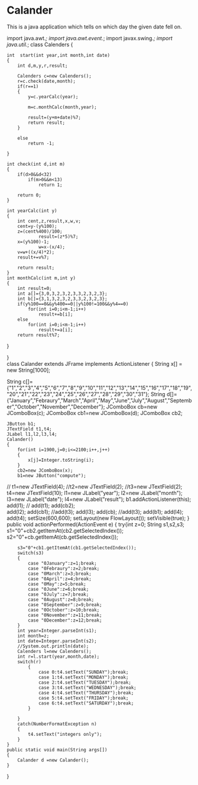 # Calander
This is  a java application which tells on which day the given date fell on.

import java.awt.*;
import java.awt.event.*;
import javax.swing.*;
import java.util.*;
class Calenders
{
	
	int  start(int year,int month,int date)
	{
		int d,m,y,r,result;

		Calenders c=new Calenders();
		r=c.check(date,month);
		if(r==1)
		{
			y=c.yearCalc(year);
			
			m=c.monthCalc(month,year);
			
			result=(y+m+date)%7;
			return result;
		}

		else 
			return -1;

	}

	int check(int d,int m)
	{
		if(d>0&&d<32)
			if(m>0&&m<13)
				return 1;
				
		return 0;
	}

	int yearCalc(int y)
	{
		int cent,z,result,x,w,v;
		cent=y-(y%100);
		z=(cent%400)/100;
                result=(z*5)%7;
		x=(y%100)-1;
                w=x-(x/4);
		v=w+((x/4)*2);
		result+=v%7;

		return result;	
	}
	int monthCalc(int m,int y)
	{
		int result=0;
		int a[]={3,0,3,2,3,2,3,3,2,3,2,3};
		int b[]={3,1,3,2,3,2,3,3,2,3,2,3};
		if(y%100==0&&y%400==0||y%100!=100&&y%4==0)
			for(int i=0;i<m-1;i++)
				result+=b[i];
		else
			for(int i=0;i<m-1;i++)
				result+=a[i];
		return result%7;
}
	
}		
class Calander extends JFrame implements ActionListener
{
String x[] = new String[1000];

String c[]={"1","2","3","4","5","6","7","8","9","10","11","12","13","14","15","16","17","18","19","20","21","22","23","24","25","26","27","28","29","30","31"};
String d[]={"January","Febraury","March","April","May","June","July","August","September","October","November","December"};
	JComboBox cb=new JComboBox(c);
	JComboBox cb1=new JComboBox(d);
	JComboBox cb2;

	JButton b1;
	JTextField t1,t4;
	JLabel l1,l2,l3,l4;
	Calander()
	{
		for(int i=1900,j=0;i<=2100;i++,j++)
		{
			x[j]=Integer.toString(i);
		}
		cb2=new JComboBox(x);
		b1=new JButton("compute");
//		t1=new JTextField(4);
		//t2=new JTextField(2);
		//t3=new JTextField(2);
		t4=new JTextField(10);
		l1=new JLabel("year");
		l2=new JLabel("month");
		l3=new JLabel("date");
		l4=new JLabel("result");
		b1.addActionListener(this);
		add(l1);
//		add(t1);
		add(cb2);		
		add(l2);
		add(cb1);
		//add(t3);
		add(l3);
   		add(cb);
		//add(t3);
		add(b1);
		add(l4);
		add(t4);
		setSize(600,600);
		setLayout(new FlowLayout());
		setVisible(true);
	}
	public void actionPerformed(ActionEvent e)
	{
		try{int z=0;
		String s1,s2,s3;
		s1="0"+cb2.getItemAt(cb2.getSelectedIndex());
		s2="0"+cb.getItemAt(cb.getSelectedIndex());
		
		s3="0"+cb1.getItemAt(cb1.getSelectedIndex());
		switch(s3)
		{
			case "0January":z=1;break;
			case "0Febraury":z=2;break;
			case "0March":z=3;break;
			case "0April":z=4;break;
			case "0May":z=5;break;
			case "0June":z=6;break;
			case "0July":z=7;break;
			case "0August":z=8;break;
			case "0September":z=9;break;
			case "0October":z=10;break;
			case "0November":z=11;break;
			case "0December":z=12;break;
		}
		int year=Integer.parseInt(s1);
		int month=z;
		int date=Integer.parseInt(s2);
		//System.out.println(date);
		Calenders l=new Calenders();
		int r=l.start(year,month,date);
		switch(r)
			{
				case 0:t4.setText("SUNDAY");break;
				case 1:t4.setText("MONDAY");break;
				case 2:t4.setText("TUESDAY");break;
				case 3:t4.setText("WEDNESDAY");break;
				case 4:t4.setText("THURSDAY");break;
				case 5:t4.setText("FRIDAY");break;
				case 6:t4.setText("SATURDAY");break; 
			}
		
		}
		catch(NumberFormatException n)
		{
			t4.setText("integers only");
		}
	}
	public static void main(String args[])
	{
		Calander d =new Calander();
	}	
}
